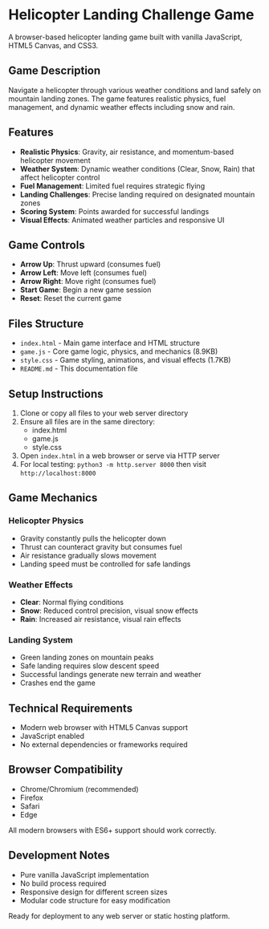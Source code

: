 # Helicopter Landing Challenge Game

A browser-based helicopter landing game built with vanilla JavaScript, HTML5 Canvas, and CSS3.

## Game Description

Navigate a helicopter through various weather conditions and land safely on mountain landing zones. The game features realistic physics, fuel management, and dynamic weather effects including snow and rain.

## Features

- **Realistic Physics**: Gravity, air resistance, and momentum-based helicopter movement
- **Weather System**: Dynamic weather conditions (Clear, Snow, Rain) that affect helicopter control
- **Fuel Management**: Limited fuel requires strategic flying
- **Landing Challenges**: Precise landing required on designated mountain zones
- **Scoring System**: Points awarded for successful landings
- **Visual Effects**: Animated weather particles and responsive UI

## Game Controls

- **Arrow Up**: Thrust upward (consumes fuel)
- **Arrow Left**: Move left (consumes fuel)
- **Arrow Right**: Move right (consumes fuel)
- **Start Game**: Begin a new game session
- **Reset**: Reset the current game

## Files Structure

- `index.html` - Main game interface and HTML structure
- `game.js` - Core game logic, physics, and mechanics (8.9KB)
- `style.css` - Game styling, animations, and visual effects (1.7KB)
- `README.md` - This documentation file

## Setup Instructions

1. Clone or copy all files to your web server directory
2. Ensure all files are in the same directory:
   - index.html
   - game.js  
   - style.css
3. Open `index.html` in a web browser or serve via HTTP server
4. For local testing: `python3 -m http.server 8000` then visit `http://localhost:8000`

## Game Mechanics

### Helicopter Physics
- Gravity constantly pulls the helicopter down
- Thrust can counteract gravity but consumes fuel
- Air resistance gradually slows movement
- Landing speed must be controlled for safe landings

### Weather Effects
- **Clear**: Normal flying conditions
- **Snow**: Reduced control precision, visual snow effects
- **Rain**: Increased air resistance, visual rain effects

### Landing System
- Green landing zones on mountain peaks
- Safe landing requires slow descent speed
- Successful landings generate new terrain and weather
- Crashes end the game

## Technical Requirements

- Modern web browser with HTML5 Canvas support
- JavaScript enabled
- No external dependencies or frameworks required

## Browser Compatibility

- Chrome/Chromium (recommended)
- Firefox
- Safari
- Edge

All modern browsers with ES6+ support should work correctly.

## Development Notes

- Pure vanilla JavaScript implementation
- No build process required
- Responsive design for different screen sizes
- Modular code structure for easy modification

Ready for deployment to any web server or static hosting platform.